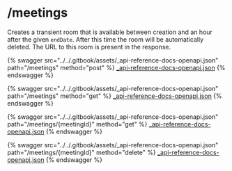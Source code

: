 # /meetings

Creates a transient room that is available between creation and an hour after the given `endDate`. After this time the room will be automatically deleted. The URL to this room is present in the response.

{% swagger src="../../.gitbook/assets/_api-reference-docs-openapi.json" path="/meetings" method="post" %}
[_api-reference-docs-openapi.json](../../.gitbook/assets/_api-reference-docs-openapi.json)
{% endswagger %}

{% swagger src="../../.gitbook/assets/_api-reference-docs-openapi.json" path="/meetings" method="get" %}
[_api-reference-docs-openapi.json](../../.gitbook/assets/_api-reference-docs-openapi.json)
{% endswagger %}

{% swagger src="../../.gitbook/assets/_api-reference-docs-openapi.json" path="/meetings/{meetingId}" method="get" %}
[_api-reference-docs-openapi.json](../../.gitbook/assets/_api-reference-docs-openapi.json)
{% endswagger %}

{% swagger src="../../.gitbook/assets/_api-reference-docs-openapi.json" path="/meetings/{meetingId}" method="delete" %}
[_api-reference-docs-openapi.json](../../.gitbook/assets/_api-reference-docs-openapi.json)
{% endswagger %}


